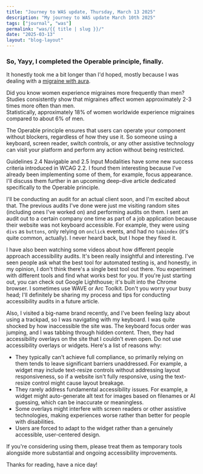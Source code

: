 ```yaml
---
title: "Journey to WAS update, Thursday, March 13 2025"
description: "My journey to WAS update March 10th 2025"
tags: ["journal", "was"]
permalink: "was/{{ title | slug }}/"
date: "2025-03-13"
layout: "blog-layout"
---
```


<div class="blog">

  <h3>So, Yayy, I completed the Operable principle, finally.</h3>

  <p>It honestly took me a bit longer than I'd hoped, mostly because I was dealing with a
    <a href="https://migrainetrust.org/understand-migraine/types-of-migraine/migraine-with-aura/"
      target="_blank">migraine with aura</a>.
  </p>

  <div class="note">
    Did you know women experience migraines more frequently than men? Studies consistently show that migraines affect
    women approximately 2-3 times more often than men.
  </div>

  <div class="note-no-prefix">Statistically, approximately 18% of women worldwide experience migraines compared to about
    6% of men.</div>

  <p>The Operable principle ensures that users can operate your component without blockers, regardless of how they use
    it. So someone using a keyboard, screen reader, switch controls, or any other assistive technology can visit your
    platform and perform any action without being restricted.</p>

  <p>Guidelines 2.4 Navigable and 2.5 Input Modalities have some new success criteria introduced in WCAG 2.2. I found
    them interesting because I've already been implementing some of them, for example, focus appearance. I'll discuss
    them further in an upcoming deep-dive article dedicated specifically to the Operable principle.</p>

  <p>I'll be conducting an audit for an actual client soon, and I'm excited about that. The previous audits I've done
    were just me visiting random sites (including ones I've worked on) and performing audits on them. I sent an audit
    out to
    a certain company one time as part of a job application because their website was not keyboard accessible. For
    example, they were using <code>divs</code> as <code>buttons</code>, only relying on <code>onclick</code> events, and
    had no
    <code>tabindex</code> (it's quite common, actually). I never heard back, but I hope they fixed it.
  </p>

  <p>I have also been watching some videos about how different people approach accessibility audits. It's been really
    insightful and interesting. I've seen people ask what the best tool for automated testing is, and honestly, in my
    opinion, I don't think there's a single best tool out there. You experiment with different tools and find what works
    best for you. If you're just starting out, you can check out Google Lighthouse; it's built into the Chrome browser.
    I sometimes use WAVE or Arc Toolkit. Don't you worry your busy head; I'll definitely be sharing my process and tips
    for conducting accessibility audits in a future article.</p>

  <p>Also, I visited a big-name brand recently, and I've been feeling lazy about using a trackpad, so I
    was navigating with my keyboard. I was quite shocked by how inaccessible the site was. The keyboard focus order was
    jumping, and I was tabbing through hidden content. Then, they had accessibility overlays on the site that I couldn't
    even open. Do not use accessibility overlays or widgets. Here's a list of reasons why:
  </p>
  <ul>
    <li>They typically can't achieve full compliance, so primarily relying on them tends to leave significant barriers
      unaddressed. For example, a widget may include text-resize controls without addressing layout responsiveness, so
      if a website isn't fully responsive, using the text-resize control might cause layout breakage.</li>
    <li>They rarely address fundamental accessibility issues. For example, a widget might auto-generate alt text for
      images based on filenames or AI guessing, which can be inaccurate or meaningless.</li>
    <li>Some overlays might interfere with screen readers or other assistive technologies, making experiences worse
      rather than better for people with disabilities.</li>
    <li>Users are forced to adapt to the widget rather than a genuinely accessible, user-centered design.</li>
  </ul>
  <p>If you're considering using them, please treat them as temporary tools alongside more substantial and ongoing
    accessibility improvements.</p>

  <p>Thanks for reading, have a nice day!</p>
  <div>
